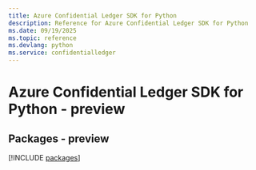 ```yaml
---
title: Azure Confidential Ledger SDK for Python
description: Reference for Azure Confidential Ledger SDK for Python
ms.date: 09/19/2025
ms.topic: reference
ms.devlang: python
ms.service: confidentialledger
---
```

# Azure Confidential Ledger SDK for Python - preview
## Packages - preview
[!INCLUDE [packages](confidential-ledger-index.md)]